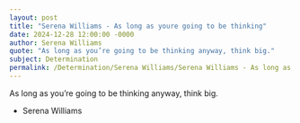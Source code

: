 ```yaml
---
layout: post
title: "Serena Williams - As long as youre going to be thinking"
date: 2024-12-28 12:00:00 -0000
author: Serena Williams
quote: "As long as you’re going to be thinking anyway, think big."
subject: Determination
permalink: /Determination/Serena Williams/Serena Williams - As long as youre going to be thinking
---
```


As long as you’re going to be thinking anyway, think big.

- Serena Williams
